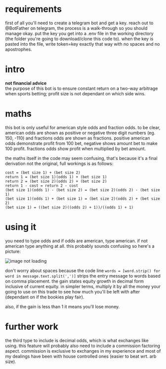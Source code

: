 # requirements
first of all you'll need to create a telegram bot and get a key. reach out to @BotFather on telegram, the process is a walk-through so you should manage okay. put the key you get into a .env file in the working directory (the folder you're going to download/clone this code to). when the key is pasted into the file, write token=key exactly that way with no spaces and no apostrophes.

# intro
 **not financial advice**  
the purpose of this bot is to ensure constant return on a two-way arbitrage when sports betting; profit size is not dependant on which side wins.

# maths
this bot is only useful for american style odds and fraction odds. to be clear, american odds are shown as positive or negative three digit numbers (eg. 150, -110) and fractions odds are shown as fractions. positive american odds demonstrate profit from 100 bet, negative shows amount bet to make 100 profit. fractions odds show profit when multiplied by bet amount.

the maths itself in the code may seem confusing, that's because it's a final derivation not the original, full workings is as follows:

```
cost = (bet size 1) + (bet size 2)
return 1 = (bet size 1)(odds 1) + (bet size 1)
return 2 = (bet size 2)(odds 2) + (bet size 2)
return 1 - cost = return 2 - cost
(bet size 1)(odds 1) - (bet size 2) = (bet size 2)(odds 2) - (bet size 1)
(bet size 1)(odds 1) + (bet size 1) = (bet size 2)(odds 2) + (bet size 2)
(bet size 1) = ((bet size 2)((odds 2) + 1))/((odds 1) + 1)
```

# using it
you need to type odds and if odds are american, type american. if not american type anything at all. this probably sounds confusing so here's a picture:

![image not loading]([https://github.com/your-username/your-repo-name/raw/main/path/to/image.png](https://github.com/3xpl0it-0/arbsizes/blob/main/IMG_2905.jpg))

don't worry about spaces because the code line `words = [word.strip() for word in message.text.split(',')]` strips the entry message to words based on comma placement.
the gain states equity growth in decimal form inclusive of current equity. in simpler terms, multiply it by all the money your going to use on this trade to see how much you'll be left with after (dependant on if the bookies play fair).

also, if the gain is less than 1 it means you'll lose money.

# further work
the third type to include is decimal odds, which is what exchanges like using. this feature will probably also need to include a commission factoring aspect. commission is exclusive to exchanges in my experience and most of my dealings have been with house controlled ones (easier to beat wrt. arb size).
